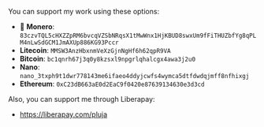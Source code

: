 You can support my work using these options:

* 🌟 **Monero**: `83czvTQL5cHXZZpRM6bvcqVZSbNRqsX1tMwWnx1HjKBUD8swxUm9fFiTHUZbfYg8qPLM4nLwSdGCM1JmAXUp886KG93Pccr`
* **Litecoin**: `MMSW3AnzHbxnmVeXzGjnNgHf6h62qpR9VA`
* **Bitcoin**: `bc1qnrh67j3q0y8kzsxl9npgrlqhalcgx4awa3j2u0`
* **Nano**: `nano_3txph9t1dwr778143me6ifaeo4ddyjcwfs4wymca5dtfdwdqjmff8nfhixgj`
* **Ethereum**: `0xC23dB663aE0d2EaC9f0420e87639134630e3d3cd`


Also, you can support me through Liberapay:
* https://liberapay.com/pluja
